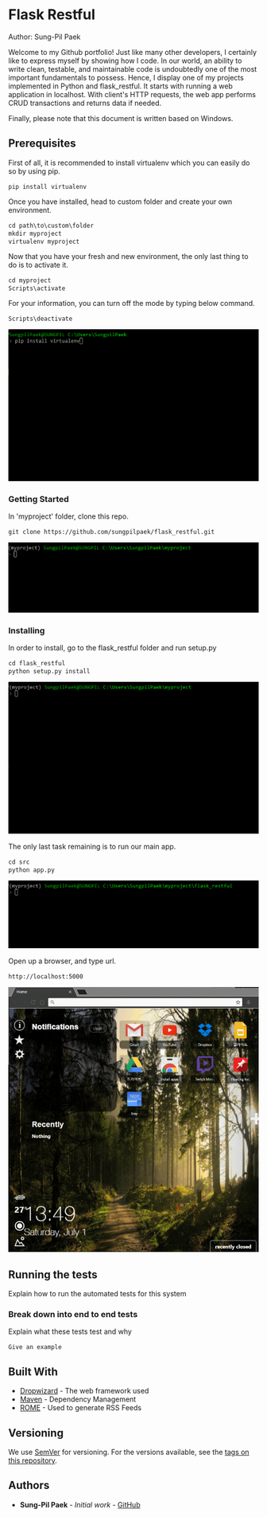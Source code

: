# Flask Restful

Author: Sung-Pil Paek

Welcome to my Github portfolio! Just like many other developers, I certainly like to express myself by showing how I code. In our world, an ability to write clean, testable, and maintainable code is undoubtedly one of the most important fundamentals to possess. Hence, I display one of my projects implemented in Python and flask_restful. It starts with running a web application in localhost. With client's HTTP requests, the web app performs CRUD transactions and returns data if needed.

Finally, please note that this document is written based on Windows.

## Prerequisites

First of all, it is recommended to install virtualenv which you can easily do so by using pip.
```
pip install virtualenv
```
Once you have installed, head to custom folder and create your own environment.
```
cd path\to\custom\folder
mkdir myproject
virtualenv myproject
```
Now that you have your fresh and new environment, the only last thing to do is to activate it.
```
cd myproject
Scripts\activate
```
For your information, you can turn off the mode by typing below command.
```
Scripts\deactivate
```
![Pip Install](https://github.com/sungpilpaek/flask_restful/blob/master/img/pip_install.gif)

### Getting Started

In 'myproject' folder, clone this repo.
```
git clone https://github.com/sungpilpaek/flask_restful.git
```
![Git Clone](https://github.com/sungpilpaek/flask_restful/blob/master/img/git_clone.gif)

### Installing

In order to install, go to the flask_restful folder and run setup.py
```
cd flask_restful
python setup.py install
```
![Setup Py](https://github.com/sungpilpaek/flask_restful/blob/master/img/setup_py.gif)

The only last task remaining is to run our main app.
```
cd src
python app.py
```
![Run App](https://github.com/sungpilpaek/flask_restful/blob/master/img/run_app.gif)

Open up a browser, and type url.
```
http://localhost:5000
```
![Type Url](https://github.com/sungpilpaek/flask_restful/blob/master/img/type_url.gif)

## Running the tests

Explain how to run the automated tests for this system

### Break down into end to end tests

Explain what these tests test and why

```
Give an example
```

## Built With

* [Dropwizard](http://www.dropwizard.io/1.0.2/docs/) - The web framework used
* [Maven](https://maven.apache.org/) - Dependency Management
* [ROME](https://rometools.github.io/rome/) - Used to generate RSS Feeds

## Versioning

We use [SemVer](http://semver.org/) for versioning. For the versions available, see the [tags on this repository](https://github.com/your/project/tags). 

## Authors

* **Sung-Pil Paek** - *Initial work* - [GitHub](https://github.com/sungpilpaek)